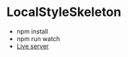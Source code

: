 <h1>LocalStyleSkeleton</h1>
<ul>
<li>npm install</li>
<li>npm run watch</li>
<li><a href="https://marketplace.visualstudio.com/items?itemName=ritwickdey.LiveServer">Live server</a></li>
</ul>